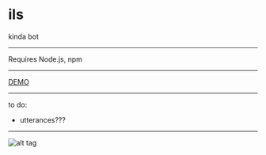 # ils
kinda bot

---

Requires Node.js, npm

---

[DEMO](https://ils-demo.herokuapp.com/)

---

to do:
- utterances???

---

![alt tag](http://i.imgur.com/xfZtbPk.png)
